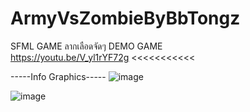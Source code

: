 # ArmyVsZombieByBbTongz
SFML GAME
ลากเลือดจัดๆ
DEMO GAME     
 https://youtu.be/V_yl1rYF72g  <<<<<<<<<<<
 
-----Info Graphics-----
![image](https://drive.google.com/file/d/161_iV7BJJQaFHzYpJ2vqZ_kvgrWm3UGo)

![image](https://drive.google.com/file/d/1kiYm_ODQWTwHPP5F0tDKsaYCszP8_qXJ)

